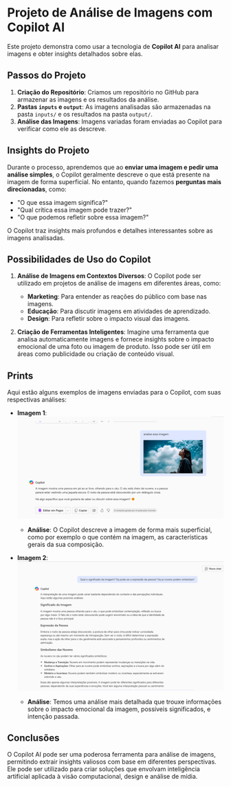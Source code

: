 # Projeto de Análise de Imagens com Copilot AI

Este projeto demonstra como usar a tecnologia de **Copilot AI** para analisar imagens e obter insights detalhados sobre elas.

## Passos do Projeto

1. **Criação do Repositório**: Criamos um repositório no GitHub para armazenar as imagens e os resultados da análise.
2. **Pastas `inputs` e `output`**: As imagens analisadas são armazenadas na pasta `inputs/` e os resultados na pasta `output/`.
3. **Análise das Imagens**: Imagens variadas foram enviadas ao Copilot para verificar como ele as descreve.

## Insights do Projeto

Durante o processo, aprendemos que ao **enviar uma imagem e pedir uma análise simples**, o Copilot geralmente descreve o que está presente na imagem de forma superficial. No entanto, quando fazemos **perguntas mais direcionadas**, como:
- "O que essa imagem significa?"
- "Qual crítica essa imagem pode trazer?"
- "O que podemos refletir sobre essa imagem?"

O Copilot traz insights mais profundos e detalhes interessantes sobre as imagens analisadas.

## Possibilidades de Uso do Copilot

1. **Análise de Imagens em Contextos Diversos**: O Copilot pode ser utilizado em projetos de análise de imagens em diferentes áreas, como:
   - **Marketing**: Para entender as reações do público com base nas imagens.
   - **Educação**: Para discutir imagens em atividades de aprendizado.
   - **Design**: Para refletir sobre o impacto visual das imagens.

2. **Criação de Ferramentas Inteligentes**: Imagine uma ferramenta que analisa automaticamente imagens e fornece insights sobre o impacto emocional de uma foto ou imagem de produto. Isso pode ser útil em áreas como publicidade ou criação de conteúdo visual.

## Prints

Aqui estão alguns exemplos de imagens enviadas para o Copilot, com suas respectivas análises:

- **Imagem 1**: ![processo1](inputs/processo1.png)
  - **Análise**: O Copilot descreve a imagem de forma mais superficial, como por exemplo o que contém na imagem, as características gerais da sua composição.

- **Imagem 2**: ![processo2](inputs/processo2.png)
  - **Análise**: Temos uma análise mais detalhada que trouxe informações sobre o impacto emocional da imagem, possíveis significados, e intenção passada.

## Conclusões

O Copilot AI pode ser uma poderosa ferramenta para análise de imagens, permitindo extrair insights valiosos com base em diferentes perspectivas. Ele pode ser utilizado para criar soluções que envolvam inteligência artificial aplicada à visão computacional, design e análise de mídia.
